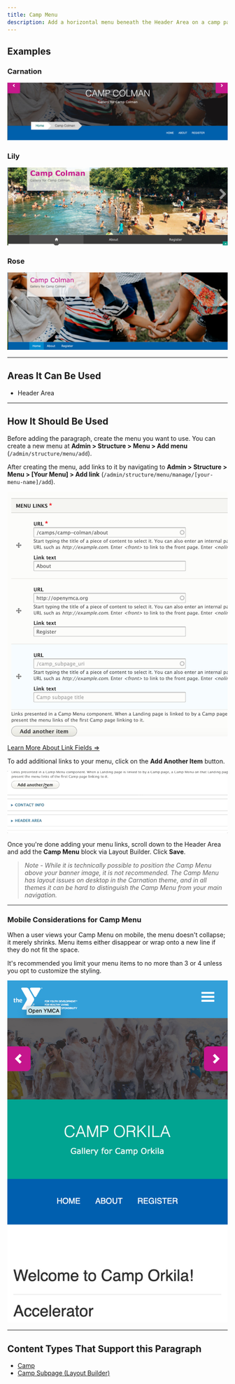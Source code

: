 ```yaml
---
title: Camp Menu
description: Add a horizontal menu beneath the Header Area on a camp page.
---
```


## Examples

### Carnation

![Carnation camp menu](paragraphs--camp-menu--carnation.jpeg)

### Lily

![Lily camp menu](paragraphs--camp-menu--lily.jpeg)

### Rose

![Rose camp menu](paragraphs--camp-menu--rose.jpeg)

---

## Areas It Can Be Used

*   Header Area

---

## How It Should Be Used

Before adding the paragraph, create the menu you want to use. You can create a new menu at **Admin > Structure > Menu > Add menu** (`/admin/structure/menu/add`).

After creating the menu, add links to it by navigating to **Admin > Structure > Menu > \[Your Menu] > Add link** (`/admin/structure/menu/manage/[your-menu-name]/add`).

![Camp menu paragraph links](paragraphs--camp-menu--links.png)

[Learn More About Link Fields ⇒](../../content-editing-basics/#linksbutton-fields)

To add additional links to your menu, click on the **Add Another Item** button.

![Camp menu add another item button](paragraphs--camp-menu--add-another.gif)

Once you're done adding your menu links, scroll down to the Header Area and add the **Camp Menu** block via Layout Builder. Click **Save**.

> *Note - While it is technically possible to position the Camp Menu above your banner image, it is not recommended. The Camp Menu has layout issues on desktop in the Carnation theme, and in all themes it can be hard to distinguish the Camp Menu from your main navigation.*

---

### Mobile Considerations for Camp Menu

When a user views your Camp Menu on mobile, the menu doesn't collapse; it merely shrinks. Menu items either disappear or wrap onto a new line if they do not fit the space.

It's recommended you limit your menu items to no more than 3 or 4 unless you opt to customize the styling.

![Carnation camp menu mobile display](paragraphs--camp-menu--mobile.jpeg)

---

## Content Types That Support this Paragraph

*   [Camp](../../content-types/camp)
*   [Camp Subpage (Layout Builder)](../../content-types/camp/#camp-landing-pages)
